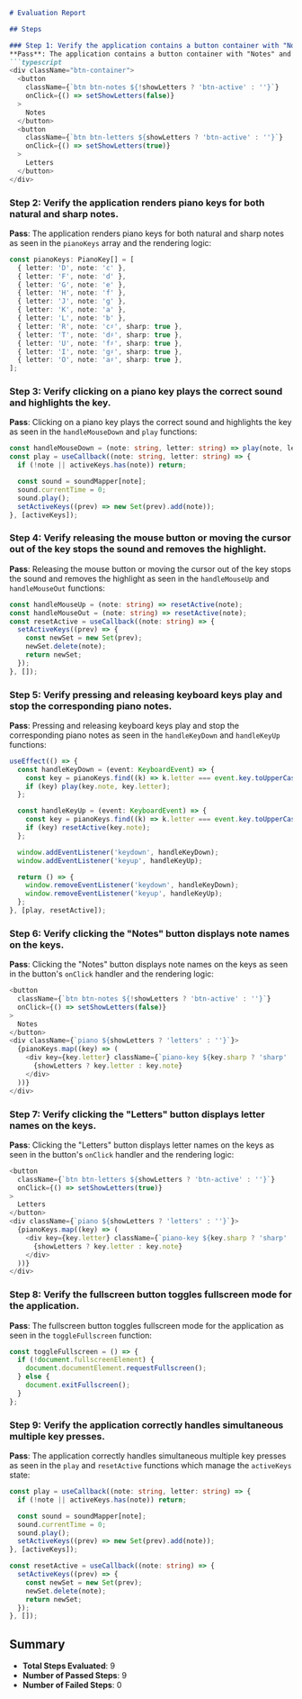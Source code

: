 ```markdown
# Evaluation Report

## Steps

### Step 1: Verify the application contains a button container with "Notes" and "Letters" buttons.
**Pass**: The application contains a button container with "Notes" and "Letters" buttons as seen in the following code snippet:
```typescript
<div className="btn-container">
  <button
    className={`btn btn-notes ${!showLetters ? 'btn-active' : ''}`}
    onClick={() => setShowLetters(false)}
  >
    Notes
  </button>
  <button
    className={`btn btn-letters ${showLetters ? 'btn-active' : ''}`}
    onClick={() => setShowLetters(true)}
  >
    Letters
  </button>
</div>
```

### Step 2: Verify the application renders piano keys for both natural and sharp notes.
**Pass**: The application renders piano keys for both natural and sharp notes as seen in the `pianoKeys` array and the rendering logic:
```typescript
const pianoKeys: PianoKey[] = [
  { letter: 'D', note: 'c' },
  { letter: 'F', note: 'd' },
  { letter: 'G', note: 'e' },
  { letter: 'H', note: 'f' },
  { letter: 'J', note: 'g' },
  { letter: 'K', note: 'a' },
  { letter: 'L', note: 'b' },
  { letter: 'R', note: 'c♯', sharp: true },
  { letter: 'T', note: 'd♯', sharp: true },
  { letter: 'U', note: 'f♯', sharp: true },
  { letter: 'I', note: 'g♯', sharp: true },
  { letter: 'O', note: 'a♯', sharp: true },
];
```

### Step 3: Verify clicking on a piano key plays the correct sound and highlights the key.
**Pass**: Clicking on a piano key plays the correct sound and highlights the key as seen in the `handleMouseDown` and `play` functions:
```typescript
const handleMouseDown = (note: string, letter: string) => play(note, letter);
const play = useCallback((note: string, letter: string) => {
  if (!note || activeKeys.has(note)) return;

  const sound = soundMapper[note];
  sound.currentTime = 0;
  sound.play();
  setActiveKeys((prev) => new Set(prev).add(note));
}, [activeKeys]);
```

### Step 4: Verify releasing the mouse button or moving the cursor out of the key stops the sound and removes the highlight.
**Pass**: Releasing the mouse button or moving the cursor out of the key stops the sound and removes the highlight as seen in the `handleMouseUp` and `handleMouseOut` functions:
```typescript
const handleMouseUp = (note: string) => resetActive(note);
const handleMouseOut = (note: string) => resetActive(note);
const resetActive = useCallback((note: string) => {
  setActiveKeys((prev) => {
    const newSet = new Set(prev);
    newSet.delete(note);
    return newSet;
  });
}, []);
```

### Step 5: Verify pressing and releasing keyboard keys play and stop the corresponding piano notes.
**Pass**: Pressing and releasing keyboard keys play and stop the corresponding piano notes as seen in the `handleKeyDown` and `handleKeyUp` functions:
```typescript
useEffect(() => {
  const handleKeyDown = (event: KeyboardEvent) => {
    const key = pianoKeys.find((k) => k.letter === event.key.toUpperCase());
    if (key) play(key.note, key.letter);
  };

  const handleKeyUp = (event: KeyboardEvent) => {
    const key = pianoKeys.find((k) => k.letter === event.key.toUpperCase());
    if (key) resetActive(key.note);
  };

  window.addEventListener('keydown', handleKeyDown);
  window.addEventListener('keyup', handleKeyUp);

  return () => {
    window.removeEventListener('keydown', handleKeyDown);
    window.removeEventListener('keyup', handleKeyUp);
  };
}, [play, resetActive]);
```

### Step 6: Verify clicking the "Notes" button displays note names on the keys.
**Pass**: Clicking the "Notes" button displays note names on the keys as seen in the button's `onClick` handler and the rendering logic:
```typescript
<button
  className={`btn btn-notes ${!showLetters ? 'btn-active' : ''}`}
  onClick={() => setShowLetters(false)}
>
  Notes
</button>
<div className={`piano ${showLetters ? 'letters' : ''}`}>
  {pianoKeys.map((key) => (
    <div key={key.letter} className={`piano-key ${key.sharp ? 'sharp' : ''} ${activeKeys.has(key.note) ? 'piano-key-active' : ''}`}>
      {showLetters ? key.letter : key.note}
    </div>
  ))}
</div>
```

### Step 7: Verify clicking the "Letters" button displays letter names on the keys.
**Pass**: Clicking the "Letters" button displays letter names on the keys as seen in the button's `onClick` handler and the rendering logic:
```typescript
<button
  className={`btn btn-letters ${showLetters ? 'btn-active' : ''}`}
  onClick={() => setShowLetters(true)}
>
  Letters
</button>
<div className={`piano ${showLetters ? 'letters' : ''}`}>
  {pianoKeys.map((key) => (
    <div key={key.letter} className={`piano-key ${key.sharp ? 'sharp' : ''} ${activeKeys.has(key.note) ? 'piano-key-active' : ''}`}>
      {showLetters ? key.letter : key.note}
    </div>
  ))}
</div>
```

### Step 8: Verify the fullscreen button toggles fullscreen mode for the application.
**Pass**: The fullscreen button toggles fullscreen mode for the application as seen in the `toggleFullscreen` function:
```typescript
const toggleFullscreen = () => {
  if (!document.fullscreenElement) {
    document.documentElement.requestFullscreen();
  } else {
    document.exitFullscreen();
  }
};
```

### Step 9: Verify the application correctly handles simultaneous multiple key presses.
**Pass**: The application correctly handles simultaneous multiple key presses as seen in the `play` and `resetActive` functions which manage the `activeKeys` state:
```typescript
const play = useCallback((note: string, letter: string) => {
  if (!note || activeKeys.has(note)) return;

  const sound = soundMapper[note];
  sound.currentTime = 0;
  sound.play();
  setActiveKeys((prev) => new Set(prev).add(note));
}, [activeKeys]);

const resetActive = useCallback((note: string) => {
  setActiveKeys((prev) => {
    const newSet = new Set(prev);
    newSet.delete(note);
    return newSet;
  });
}, []);
```

## Summary
- **Total Steps Evaluated**: 9
- **Number of Passed Steps**: 9
- **Number of Failed Steps**: 0
```